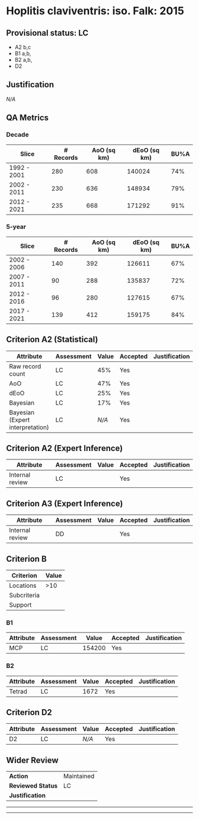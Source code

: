 # Hoplitis claviventris: iso. Falk: 2015
## Provisional status: LC
- A2 b,c
- B1 a,b, 
- B2 a,b, 
- D2

## Justification
*N/A*
## QA Metrics
### Decade
| Slice | # Records | AoO (sq km) | dEoO (sq km) |BU%A |
|---|---|---|---|---|
|1992 - 2001|280|608|140024|74%|
|2002 - 2011|230|636|148934|79%|
|2012 - 2021|235|668|171292|91%|
### 5-year
| Slice | # Records | AoO (sq km) | dEoO (sq km) |BU%A |
|---|---|---|---|---|
|2002 - 2006|140|392|126611|67%|
|2007 - 2011|90|288|135837|72%|
|2012 - 2016|96|280|127615|67%|
|2017 - 2021|139|412|159175|84%|
## Criterion A2 (Statistical)
|Attribute|Assessment|Value|Accepted|Justification
|---|---|---|---|---|
|Raw record count|LC|45%|Yes||
|AoO|LC|47%|Yes||
|dEoO|LC|25%|Yes||
|Bayesian|LC|17%|Yes||
|Bayesian (Expert interpretation)|LC|*N/A*|Yes||
## Criterion A2 (Expert Inference)
|Attribute|Assessment|Value|Accepted|Justification
|---|---|---|---|---|
|Internal review|LC||Yes||
## Criterion A3 (Expert Inference)
|Attribute|Assessment|Value|Accepted|Justification
|---|---|---|---|---|
|Internal review|DD||Yes||
## Criterion B
|Criterion| Value|
|---|---|
|Locations|>10|
|Subcriteria||
|Support||
### B1
|Attribute|Assessment|Value|Accepted|Justification
|---|---|---|---|---|
|MCP|LC|154200|Yes||
### B2
|Attribute|Assessment|Value|Accepted|Justification
|---|---|---|---|---|
|Tetrad|LC|1672|Yes||
## Criterion D2
|Attribute|Assessment|Value|Accepted|Justification
|---|---|---|---|---|
|D2|LC|*N/A*|Yes||
## Wider Review
|  |  |
|---|---|
|**Action**|Maintained|
|**Reviewed Status**|LC|
|**Justification**||
---
 ---
 <br><br>

